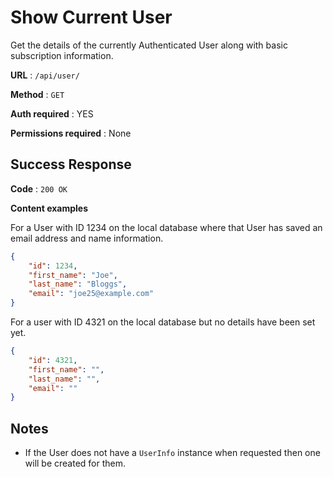 # Show Current User

Get the details of the currently Authenticated User along with basic
subscription information.

**URL** : `/api/user/`

**Method** : `GET`

**Auth required** : YES

**Permissions required** : None

## Success Response

**Code** : `200 OK`

**Content examples**

For a User with ID 1234 on the local database where that User has saved an
email address and name information.

```json
{
    "id": 1234,
    "first_name": "Joe",
    "last_name": "Bloggs",
    "email": "joe25@example.com"
}
```

For a user with ID 4321 on the local database but no details have been set yet.

```json
{
    "id": 4321,
    "first_name": "",
    "last_name": "",
    "email": ""
}
```

## Notes

* If the User does not have a `UserInfo` instance when requested then one will
  be created for them.
<!--stackedit_data:
eyJoaXN0b3J5IjpbLTE1NjkwMTE4NTJdfQ==
-->